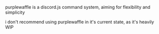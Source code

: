 purplewaffle is a discord.js command system, aiming for flexibility and simplicity

i don't recommend using purplewaffle in it's current state, as it's heavily WIP